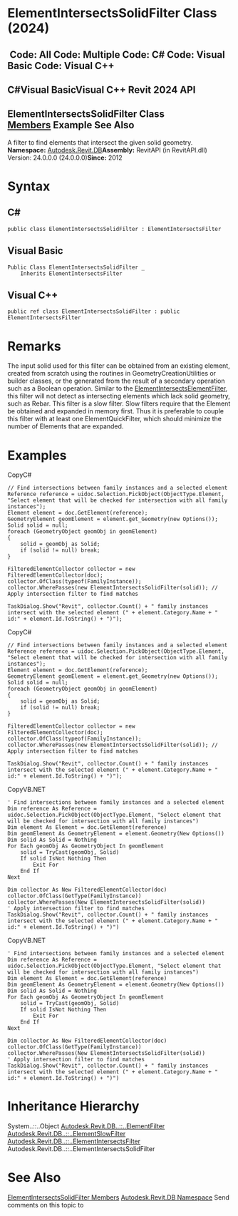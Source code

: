 # ElementIntersectsSolidFilter Class (2024)

﻿
 Code: All Code: Multiple Code: C# Code: Visual Basic Code: Visual C++   
---  
C#Visual BasicVisual C++
Revit 2024 API  
---  
ElementIntersectsSolidFilter Class  
[Members](939e9c37-4faf-8261-94d3-e6625bdcd3cb.md "ElementIntersectsSolidFilter Members") Example See Also  
---  
A filter to find elements that intersect the given solid geometry. 
**Namespace:** [Autodesk.Revit.DB](87546ba7-461b-c646-cbb1-2cb8f5bff8b2.md "Autodesk.Revit.DB Namespace")**Assembly:** RevitAPI (in RevitAPI.dll) Version: 24.0.0.0 (24.0.0.0)**Since:** 2012 
# Syntax
C#  
---  
```text
public class ElementIntersectsSolidFilter : ElementIntersectsFilter
```
  
Visual Basic  
---  
```text
Public Class ElementIntersectsSolidFilter _
	Inherits ElementIntersectsFilter
```
  
Visual C++  
---  
```text
public ref class ElementIntersectsSolidFilter : public ElementIntersectsFilter
```
  
# Remarks
The input solid used for this filter can be obtained from an existing element, created from scratch using the routines in GeometryCreationUtilities or builder classes, or the generated from the result of a secondary operation such as a Boolean operation. Similar to the [ElementIntersectsElementFilter](404df79f-2e48-ad4d-2654-a49aa5bf4443.md "ElementIntersectsElementFilter Class"), this filter will not detect as intersecting elements which lack solid geometry, such as Rebar.
This filter is a slow filter. Slow filters require that the Element be obtained and expanded in memory first. Thus it is preferable to couple this filter with at least one ElementQuickFilter, which should minimize the number of Elements that are expanded.
# Examples
CopyC#
```text
// Find intersections between family instances and a selected element
Reference reference = uidoc.Selection.PickObject(ObjectType.Element, "Select element that will be checked for intersection with all family instances");
Element element = doc.GetElement(reference);
GeometryElement geomElement = element.get_Geometry(new Options());
Solid solid = null;
foreach (GeometryObject geomObj in geomElement)
{
    solid = geomObj as Solid;
    if (solid != null) break;
}

FilteredElementCollector collector = new FilteredElementCollector(doc);
collector.OfClass(typeof(FamilyInstance));
collector.WherePasses(new ElementIntersectsSolidFilter(solid)); // Apply intersection filter to find matches

TaskDialog.Show("Revit", collector.Count() + " family instances intersect with the selected element (" + element.Category.Name + " id:" + element.Id.ToString() + ")");
```

CopyC#
```text
// Find intersections between family instances and a selected element
Reference reference = uidoc.Selection.PickObject(ObjectType.Element, "Select element that will be checked for intersection with all family instances");
Element element = doc.GetElement(reference);
GeometryElement geomElement = element.get_Geometry(new Options());
Solid solid = null;
foreach (GeometryObject geomObj in geomElement)
{
    solid = geomObj as Solid;
    if (solid != null) break;
}

FilteredElementCollector collector = new FilteredElementCollector(doc);
collector.OfClass(typeof(FamilyInstance));
collector.WherePasses(new ElementIntersectsSolidFilter(solid)); // Apply intersection filter to find matches

TaskDialog.Show("Revit", collector.Count() + " family instances intersect with the selected element (" + element.Category.Name + " id:" + element.Id.ToString() + ")");
```

CopyVB.NET
```text
' Find intersections between family instances and a selected element
Dim reference As Reference = uidoc.Selection.PickObject(ObjectType.Element, "Select element that will be checked for intersection with all family instances")
Dim element As Element = doc.GetElement(reference)
Dim geomElement As GeometryElement = element.Geometry(New Options())
Dim solid As Solid = Nothing
For Each geomObj As GeometryObject In geomElement
    solid = TryCast(geomObj, Solid)
    If solid IsNot Nothing Then
        Exit For
    End If
Next

Dim collector As New FilteredElementCollector(doc)
collector.OfClass(GetType(FamilyInstance))
collector.WherePasses(New ElementIntersectsSolidFilter(solid))
' Apply intersection filter to find matches
TaskDialog.Show("Revit", collector.Count() + " family instances intersect with the selected element (" + element.Category.Name + " id:" + element.Id.ToString() + ")")
```

CopyVB.NET
```text
' Find intersections between family instances and a selected element
Dim reference As Reference = uidoc.Selection.PickObject(ObjectType.Element, "Select element that will be checked for intersection with all family instances")
Dim element As Element = doc.GetElement(reference)
Dim geomElement As GeometryElement = element.Geometry(New Options())
Dim solid As Solid = Nothing
For Each geomObj As GeometryObject In geomElement
    solid = TryCast(geomObj, Solid)
    If solid IsNot Nothing Then
        Exit For
    End If
Next

Dim collector As New FilteredElementCollector(doc)
collector.OfClass(GetType(FamilyInstance))
collector.WherePasses(New ElementIntersectsSolidFilter(solid))
' Apply intersection filter to find matches
TaskDialog.Show("Revit", collector.Count() + " family instances intersect with the selected element (" + element.Category.Name + " id:" + element.Id.ToString() + ")")
```

# Inheritance Hierarchy
System..::..Object [Autodesk.Revit.DB..::..ElementFilter](b8b46cbf-9ecc-0745-ec53-c3c3b6510113.md "ElementFilter Class") [Autodesk.Revit.DB..::..ElementSlowFilter](e06b1e14-dd8d-8137-74ac-8ac4929eee85.md "ElementSlowFilter Class") [Autodesk.Revit.DB..::..ElementIntersectsFilter](b9e3bdcb-e85a-832d-0f51-312b3fd91cff.md "ElementIntersectsFilter Class") Autodesk.Revit.DB..::..ElementIntersectsSolidFilter
# See Also
[ElementIntersectsSolidFilter Members](939e9c37-4faf-8261-94d3-e6625bdcd3cb.md "ElementIntersectsSolidFilter Members")
[Autodesk.Revit.DB Namespace](87546ba7-461b-c646-cbb1-2cb8f5bff8b2.md "Autodesk.Revit.DB Namespace")
Send comments on this topic to 